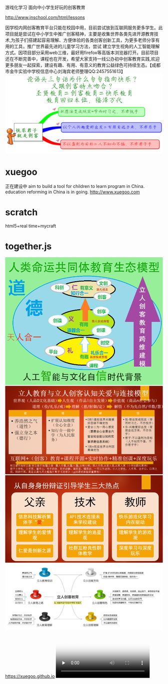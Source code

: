 
游戏化学习 面向中小学生好玩的创客教育

http://www.jnschool.com/html/lessons

因学校内网创客教育平台只能在校园中用，目前尝试放到互联网服务更多学生。此项目就是尝试在中小学生中推广创客精神，主要是收集世界各类先进开源教育技术,为孩子们搭建起容易理解、方便体验的各类创客创新工具，为更多老师分享有用的工具，推广世界最先进的儿童学习方法，尝试 建立学生视角的人工智能理解方式。因项目部分采用web三维，最好用firefox等高版本浏览器打开。目前项目还在不断完善中，课程也在开发，希望大家支持一线公办初中创客教育实践,欢迎更多朋友一起探索，建设有趣、有用、有意义的教育公益绿色可持续生态。【成都市金牛实验中学校信息中心刘海宾老师整理QQ:2457551613】
![中国特色创客教育](images/maker.png)
# xuegoo
正在建设中
aim to build a tool for children to learn program in China.
education reforming in China is in going.
http://www.xuegoo.com 
# scratch 
html5+real time+mycraft
# together.js
![立人创客教育模型探索](images/model.png)
![立人创客教育模型探索](images/love.png)
![立人创客教育模型探索](images/teacher.png)
![立人创客教育模型探索](images/culture.jpg)
https://xuegoo.github.io
<video id="video" controls="" preload="none" poster="images/ad.png">
<source id="mp4" src="ad.mp4" type="video/mp4">
</video>
